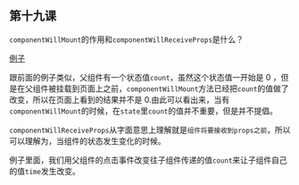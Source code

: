 ## 第十九课

``componentWillMount``的作用和``componentWillReceiveProps``是什么？

[例子](https://github.com/daoyi7/r/blob/master/src/study/study-19/study-19.js)

跟前面的例子类似，父组件有一个状态值``count``，虽然这个状态值一开始是 0 ，但是在父组件被挂载到页面上之前，``componentWillMount``方法已经把``count``的值做了改变，所以在页面上看到的结果并不是 0.由此可以看出来，当有``componentWillMount``的时候，在``state``里``count``的值并不重要，但是并不提倡。

``componentWillReceiveProps``从字面意思上理解就是``组件将要接收到props之前``，所以可以理解为，当组件的状态发生变化的时候。

例子里面，我们用父组件的点击事件改变往子组件传递的值``count``来让子组件自己的值``time``发生改变。
